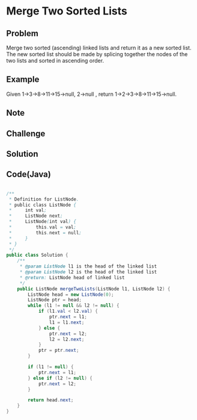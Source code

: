 Merge Two Sorted Lists
===


Problem
-------

Merge two sorted (ascending) linked lists and return it as a new sorted list. The new sorted list should be made by splicing together the nodes of the two lists and sorted in ascending order.

Example
-------

Given 1->3->8->11->15->null, 2->null , return 1->2->3->8->11->15->null.

Note
---------

Challenge
---------

Solution
--------



Code(Java)
----------

```java

/**
 * Definition for ListNode.
 * public class ListNode {
 *     int val;
 *     ListNode next;
 *     ListNode(int val) {
 *         this.val = val;
 *         this.next = null;
 *     }
 * }
 */
public class Solution {
    /**
     * @param ListNode l1 is the head of the linked list
     * @param ListNode l2 is the head of the linked list
     * @return: ListNode head of linked list
     */
    public ListNode mergeTwoLists(ListNode l1, ListNode l2) {
        ListNode head = new ListNode(0);
        ListNode ptr = head;
        while (l1 != null && l2 != null) {
            if (l1.val < l2.val) {
                ptr.next = l1;
                l1 = l1.next;
            } else {
                ptr.next = l2;
                l2 = l2.next;
            }
            ptr = ptr.next;
        }

        if (l1 != null) {
            ptr.next = l1;
        } else if (l2 != null) {
            ptr.next = l2;
        }

        return head.next;
    }
}
```